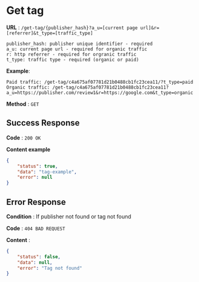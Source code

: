 # Get tag

**URL** : `/get-tag/{publisher_hash}?a_u=[current page url]&r=[referrer]&t_type=[traffic_type]`
```
publisher_hash: publisher unique identifier - required
a_u: current page url - required for organic traffic
r: http referrer - required for orgranic traffic
t_type: traffic type - required (organic or paid)
```
**Example**:
```
Paid traffic: /get-tag/c4a675af07781d21b0488cb1fc23cea11/?t_type=paid
Organic traffic: /get-tag/c4a675af07781d21b0488cb1fc23cea11?a_u=https://publisher.com/review1&r=https://google.com&t_type=organic
```

**Method** : `GET`

## Success Response

**Code** : `200 OK`

**Content example**

```json
{
    "status": true,
    "data": "tag-example",
    "error": null
}
```

## Error Response

**Condition** : If publisher not found or tag not found

**Code** : `404 BAD REQUEST`

**Content** :

```json
{
    "status": false,
    "data": null,
    "error": "Tag not found"
}
```